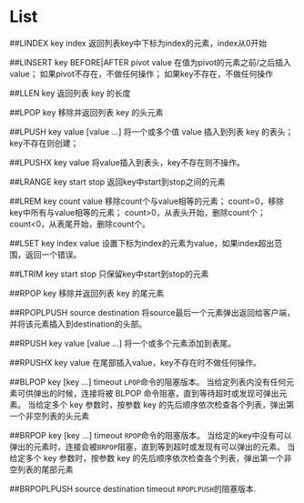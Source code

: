 # List
##LINDEX key index
返回列表key中下标为index的元素，index从0开始

##LINSERT key BEFORE|AFTER pivot value
在值为pivot的元素之前/之后插入value；
如果pivot不存在，不做任何操作；
如果key不存在，不做任何操作

##LLEN key
返回列表 key 的长度

##LPOP key
移除并返回列表 key 的头元素

##LPUSH key value [value ...]
将一个或多个值 value 插入到列表 key 的表头；
key不存在则创建；

##LPUSHX key value
将value插入到表头，key不存在则不操作。

##LRANGE key start stop
返回key中start到stop之间的元素

##LREM key count value
移除count个与value相等的元素；
count=0，移除key中所有与value相等的元素；
count>0，从表头开始，删除count个；
count<0，从表尾开始，删除count个。

##LSET key index value
设置下标为index的元素为value，如果index超出范围，返回一个错误。

##LTRIM key start stop
只保留key中start到stop的元素

##RPOP key
移除并返回列表 key 的尾元素

##RPOPLPUSH source destination
将source最后一个元素弹出返回给客户端，并将该元素插入到destination的头部。

##RPUSH key value [value ...]
将一个或多个元素添加到表尾。

##RPUSHX key value
在尾部插入value，key不存在时不做任何操作。

##BLPOP key [key ...] timeout
`LPOP`命令的阻塞版本。
当给定列表内没有任何元素可供弹出的时候，连接将被 BLPOP 命令阻塞，直到等待超时或发现可弹出元素。
当给定多个 key 参数时，按参数 key 的先后顺序依次检查各个列表，弹出第一个非空列表的头元素

##BRPOP key [key ...] timeout
`RPOP`命令的阻塞版本。
当给定的key中没有可以弹出的元素时，连接会被`BRPOP`阻塞，直到等到超时或发现有可以弹出的元素。
当给定多个 key 参数时，按参数 key 的先后顺序依次检查各个列表，弹出第一个非空列表的尾部元素

##BRPOPLPUSH source destination timeout
`RPOPLPUSH`的阻塞版本.

